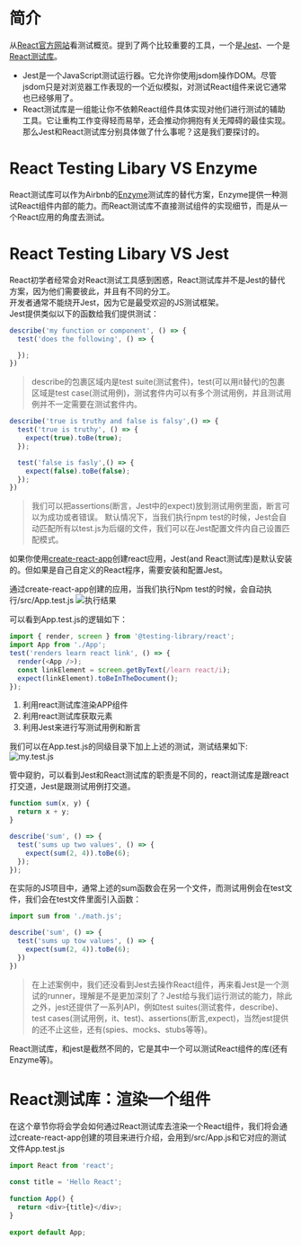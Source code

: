 # 简介
从[React官方网站](https://zh-hans.reactjs.org/docs/testing.html)看测试概览。提到了两个比较重要的工具，一个是[Jest](https://jestjs.io/docs/zh-Hans/getting-started)、一个是[React测试库](https://testing-library.com/docs/react-testing-library/intro/)。
- Jest是一个JavaScript测试运行器。它允许你使用jsdom操作DOM。尽管jsdom只是对浏览器工作表现的一个近似模拟，对测试React组件来说它通常也已经够用了。
- React测试库是一组能让你不依赖React组件具体实现对他们进行测试的辅助工具。它让重构工作变得轻而易举，还会推动你拥抱有关无障碍的最佳实现。
那么Jest和React测试库分别具体做了什么事呢？这是我们要探讨的。

# React Testing Libary VS Enzyme
React测试库可以作为Airbnb的[Enzyme](https://enzymejs.github.io/enzyme/)测试库的替代方案，Enzyme提供一种测试React组件内部的能力。而React测试库不直接测试组件的实现细节，而是从一个React应用的角度去测试。

# React Testing Libary VS Jest 
React初学者经常会对React测试工具感到困惑，React测试库并不是Jest的替代方案，因为他们需要彼此，并且有不同的分工。  
开发者通常不能绕开Jest，因为它是最受欢迎的JS测试框架。  
Jest提供类似以下的函数给我们提供测试：
```javascript
describe('my function or component', () => {
  test('does the following', () => {

  });
})
```
> describe的包裹区域内是test suite(测试套件)，test(可以用it替代)的包裹区域是test case(测试用例)，测试套件内可以有多个测试用例，并且测试用例并不一定需要在测试套件内。
```javascript
describe('true is truthy and false is falsy',() => {
  test('true is truthy', () => {
    expect(true).toBe(true);
  });

  test('false is fasly',() => {
    expect(false).toBe(false);
  });
})

```
> 我们可以把assertions(断言，Jest中的expect)放到测试用例里面，断言可以为成功或者错误。
> 默认情况下，当我们执行npm test的时候，Jest会自动匹配所有以test.js为后缀的文件，我们可以在Jest配置文件内自己设置匹配模式。

如果你使用[create-react-app](https://zh-hans.reactjs.org/docs/create-a-new-react-app.html#create-react-app)创建react应用，Jest(and React测试库)是默认安装的。但如果是自己自定义的React程序，需要安装和配置Jest。

通过create-react-app创建的应用，当我们执行Npm test的时候，会自动执行/src/App.test.js
![执行结果](https://tva1.sinaimg.cn/large/0081Kckwgy1glpzwvmg3bj30y60lqe81.jpg)

可以看到App.test.js的逻辑如下：
```javascript
import { render, screen } from '@testing-library/react';
import App from './App';
test('renders learn react link', () => {
  render(<App />);
  const linkElement = screen.getByText(/learn react/i);
  expect(linkElement).toBeInTheDocument();
});

```
1. 利用react测试库渲染APP组件
2. 利用react测试库获取元素
3. 利用Jest来进行写测试用例和断言

我们可以在App.test.js的同级目录下加上上述的测试，测试结果如下:
![my.test.js](https://tva1.sinaimg.cn/large/0081Kckwgy1glq0dmcpk6j31ce0oc4qq.jpg)

管中窥豹，可以看到Jest和React测试库的职责是不同的，react测试库是跟react打交道，Jest是跟测试用例打交道。  
```javascript
function sum(x, y) {
  return x + y;
}

describe('sum', () => {
  test('sums up two values', () => {
    expect(sum(2, 4)).toBe(6);
  });
});

```
在实际的JS项目中，通常上述的sum函数会在另一个文件，而测试用例会在test文件，我们会在test文件里面引入函数：
```javascript
import sum from './math.js';

describe('sum', () => {
  test('sums up tow values', () => {
    expect(sum(2, 4)).toBe(6);
  })
})

```
> 在上述案例中，我们还没看到Jest去操作React组件，再来看Jest是一个测试的runner，理解是不是更加深刻了？Jest给与我们运行测试的能力，除此之外，jest还提供了一系列API，例如test suites(测试套件，describe)、test cases(测试用例，it、test)、assertions(断言,expect)，当然jest提供的还不止这些，还有(spies、mocks、stubs等等)。

React测试库，和jest是截然不同的，它是其中一个可以测试React组件的库(还有Enzyme等)。


# React测试库：渲染一个组件
在这个章节你将会学会如何通过React测试库去渲染一个React组件，我们将会通过create-react-app创建的项目来进行介绍，会用到/src/App.js和它对应的测试文件App.test.js
```javascript
import React from 'react';
 
const title = 'Hello React';
 
function App() {
  return <div>{title}</div>;
}
 
export default App;

```
